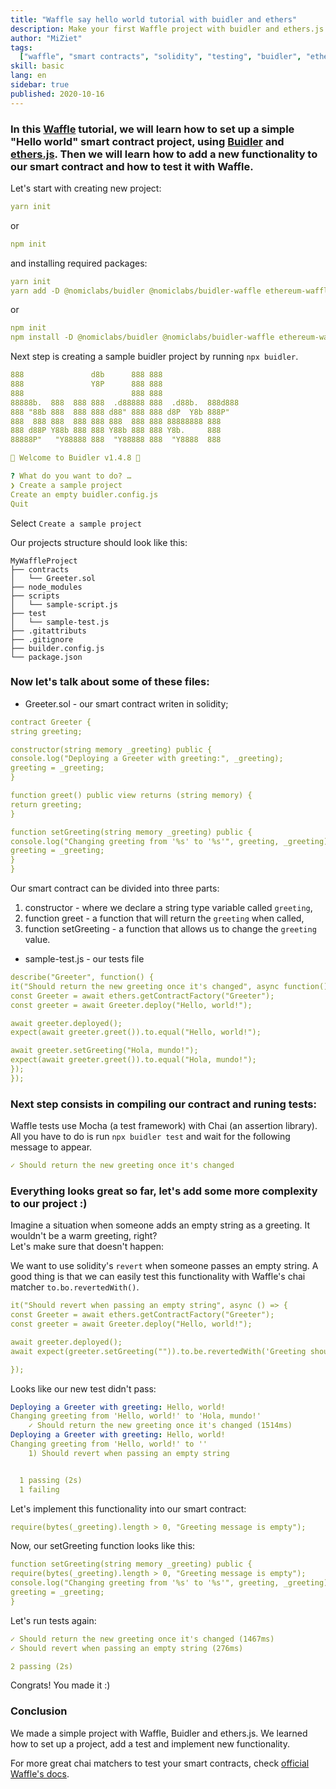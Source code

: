 ```yaml
---
title: "Waffle say hello world tutorial with buidler and ethers"
description: Make your first Waffle project with buidler and ethers.js
author: "MiZiet"
tags:
  ["waffle", "smart contracts", "solidity", "testing", "buidler", "ethers.js"]
skill: basic
lang: en
sidebar: true
published: 2020-10-16
---
```


### In this [Waffle](https://ethereum-waffle.readthedocs.io) tutorial, we will learn how to set up a simple "Hello world" smart contract project, using [Buidler](https://buidler.dev/) and [ethers.js](https://docs.ethers.io/v5/). Then we will learn how to add a new functionality to our smart contract and how to test it with Waffle.

Let's start with creating new project:

```yml
yarn init
```

or

```yml
npm init
```

and installing required packages:

```yml
yarn init
yarn add -D @nomiclabs/buidler @nomiclabs/buidler-waffle ethereum-waffle chai @nomiclabs/buidler-ethers ethers
```

or

```yml
npm init
npm install -D @nomiclabs/buidler @nomiclabs/buidler-waffle ethereum-waffle chai @nomiclabs/buidler-ethers ethers
```

Next step is creating a sample buidler project by running `npx buidler`.

```yml
888               d8b      888 888
888               Y8P      888 888
888                        888 888
88888b.  888  888 888  .d88888 888  .d88b.  888d888
888 "88b 888  888 888 d88" 888 888 d8P  Y8b 888P"
888  888 888  888 888 888  888 888 88888888 888
888 d88P Y88b 888 888 Y88b 888 888 Y8b.     888
88888P"   "Y88888 888  "Y88888 888  "Y8888  888

👷 Welcome to Buidler v1.4.8 👷‍‍

? What do you want to do? …
❯ Create a sample project
Create an empty buidler.config.js
Quit
```

Select `Create a sample project`

Our projects structure should look like this:

```
MyWaffleProject
├── contracts
│   └── Greeter.sol
├── node_modules
├── scripts
│   └── sample-script.js
├── test
│   └── sample-test.js
├── .gitattributs
├── .gitignore
├── builder.config.js
└── package.json
```

### Now let's talk about some of these files:

- Greeter.sol - our smart contract writen in solidity;

```yml
contract Greeter {
string greeting;

constructor(string memory _greeting) public {
console.log("Deploying a Greeter with greeting:", _greeting);
greeting = _greeting;
}

function greet() public view returns (string memory) {
return greeting;
}

function setGreeting(string memory _greeting) public {
console.log("Changing greeting from '%s' to '%s'", greeting, _greeting);
greeting = _greeting;
}
}
```

Our smart contract can be divided into three parts:

1. constructor - where we declare a string type variable called `greeting`,
2. function greet - a function that will return the `greeting` when called,
3. function setGreeting - a function that allows us to change the `greeting` value.

- sample-test.js - our tests file

```yml
describe("Greeter", function() {
it("Should return the new greeting once it's changed", async function() {
const Greeter = await ethers.getContractFactory("Greeter");
const greeter = await Greeter.deploy("Hello, world!");

await greeter.deployed();
expect(await greeter.greet()).to.equal("Hello, world!");

await greeter.setGreeting("Hola, mundo!");
expect(await greeter.greet()).to.equal("Hola, mundo!");
});
});
```

### Next step consists in compiling our contract and runing tests:

Waffle tests use Mocha (a test framework) with Chai (an assertion library). All you have to do is run `npx buidler test` and wait for the following message to appear.

```yml
✓ Should return the new greeting once it's changed
```

### Everything looks great so far, let's add some more complexity to our project :)

Imagine a situation when someone adds an empty string as a greeting. It wouldn't be a warm greeting, right?  
Let's make sure that doesn't happen:

We want to use solidity's `revert` when someone passes an empty string. A good thing is that we can easily test this functionality with Waffle's chai matcher `to.bo.revertedWith()`.

```yml
it("Should revert when passing an empty string", async () => {
const Greeter = await ethers.getContractFactory("Greeter");
const greeter = await Greeter.deploy("Hello, world!");

await greeter.deployed();
await expect(greeter.setGreeting("")).to.be.revertedWith('Greeting should not be empty');

});
```

Looks like our new test didn't pass:

```yml
Deploying a Greeter with greeting: Hello, world!
Changing greeting from 'Hello, world!' to 'Hola, mundo!'
    ✓ Should return the new greeting once it's changed (1514ms)
Deploying a Greeter with greeting: Hello, world!
Changing greeting from 'Hello, world!' to ''
    1) Should revert when passing an empty string


  1 passing (2s)
  1 failing
```

Let's implement this functionality into our smart contract:

```yml
require(bytes(_greeting).length > 0, "Greeting message is empty");
```

Now, our setGreeting function looks like this:

```yml
function setGreeting(string memory _greeting) public {
require(bytes(_greeting).length > 0, "Greeting message is empty");
console.log("Changing greeting from '%s' to '%s'", greeting, _greeting);
greeting = _greeting;
}
```

Let's run tests again:

```yml
✓ Should return the new greeting once it's changed (1467ms)
✓ Should revert when passing an empty string (276ms)

2 passing (2s)
```

Congrats! You made it :)

### Conclusion

We made a simple project with Waffle, Buidler and ethers.js. We learned how to set up a project, add a test and implement new functionality.

For more great chai matchers to test your smart contracts, check [official Waffle's docs](https://ethereum-waffle.readthedocs.io/en/latest/matchers.html).
